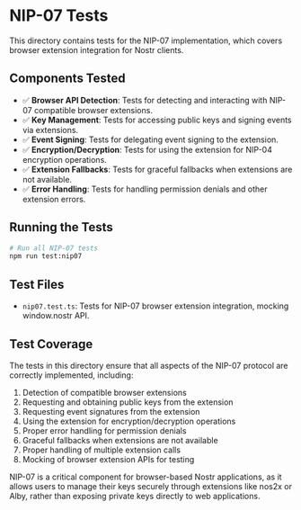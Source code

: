 # NIP-07 Tests

This directory contains tests for the NIP-07 implementation, which covers browser extension integration for Nostr clients.

## Components Tested

- ✅ **Browser API Detection**: Tests for detecting and interacting with NIP-07 compatible browser extensions.
- ✅ **Key Management**: Tests for accessing public keys and signing events via extensions.
- ✅ **Event Signing**: Tests for delegating event signing to the extension.
- ✅ **Encryption/Decryption**: Tests for using the extension for NIP-04 encryption operations.
- ✅ **Extension Fallbacks**: Tests for graceful fallbacks when extensions are not available.
- ✅ **Error Handling**: Tests for handling permission denials and other extension errors.

## Running the Tests

```bash
# Run all NIP-07 tests
npm run test:nip07
```

## Test Files

- `nip07.test.ts`: Tests for NIP-07 browser extension integration, mocking window.nostr API.

## Test Coverage

The tests in this directory ensure that all aspects of the NIP-07 protocol are correctly implemented, including:

1. Detection of compatible browser extensions
2. Requesting and obtaining public keys from the extension
3. Requesting event signatures from the extension
4. Using the extension for encryption/decryption operations
5. Proper error handling for permission denials
6. Graceful fallbacks when extensions are not available
7. Proper handling of multiple extension calls
8. Mocking of browser extension APIs for testing

NIP-07 is a critical component for browser-based Nostr applications, as it allows users to manage their keys securely through extensions like nos2x or Alby, rather than exposing private keys directly to web applications. 